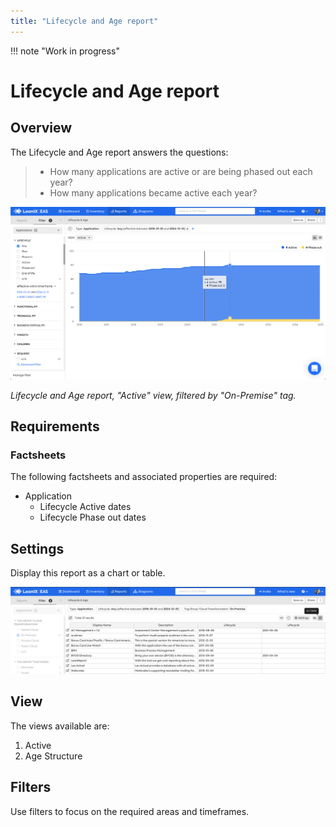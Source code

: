 ```yaml
---
title: "Lifecycle and Age report"
---
```


!!! note "Work in progress"

# Lifecycle and Age report

## Overview

The Lifecycle and Age report answers the questions:

>- How many applications are active or are being phased out each year?
>- How many applications became active each year?

![](../assets/images/lifecycle-age-active-view.png)  

*Lifecycle and Age report, "Active" view, filtered by "On-Premise" tag.*

## Requirements

### Factsheets

The following factsheets and associated properties are required:

- Application
    - Lifecycle Active dates
    - Lifecycle Phase out dates

<!--
### Tags 

No tags are required for this report.

### Other requirements

No other requirements
-->

## Settings

Display this report as a chart or table. 

![](../assets/images/lifecycle-age-active-view-table.png)  

## View

The views available are:

1. Active
1. Age Structure

## Filters

Use filters to focus on the required areas and timeframes.
 
<!--
## Editing

This report cannot be edited
-->

